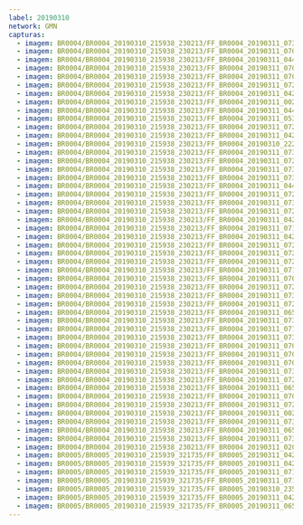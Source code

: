 ```yaml
---
label: 20190310
network: GMN
capturas:
  - imagem: BR0004/BR0004_20190310_215938_230213/FF_BR0004_20190311_073932_570_0692992.fits_maxpixel.jpg
  - imagem: BR0004/BR0004_20190310_215938_230213/FF_BR0004_20190311_070410_644_0650752.fits_maxpixel.jpg
  - imagem: BR0004/BR0004_20190310_215938_230213/FF_BR0004_20190311_044502_374_0484352.fits_maxpixel.jpg
  - imagem: BR0004/BR0004_20190310_215938_230213/FF_BR0004_20190311_070501_891_0651776.fits_maxpixel.jpg
  - imagem: BR0004/BR0004_20190310_215938_230213/FF_BR0004_20190311_070423_479_0651008.fits_maxpixel.jpg
  - imagem: BR0004/BR0004_20190310_215938_230213/FF_BR0004_20190311_072604_338_0676864.fits_maxpixel.jpg
  - imagem: BR0004/BR0004_20190310_215938_230213/FF_BR0004_20190311_042159_266_0456960.fits_maxpixel.jpg
  - imagem: BR0004/BR0004_20190310_215938_230213/FF_BR0004_20190311_002230_217_0170240.fits_maxpixel.jpg
  - imagem: BR0004/BR0004_20190310_215938_230213/FF_BR0004_20190311_044436_744_0483840.fits_maxpixel.jpg
  - imagem: BR0004/BR0004_20190310_215938_230213/FF_BR0004_20190311_053310_354_0541952.fits_maxpixel.jpg
  - imagem: BR0004/BR0004_20190310_215938_230213/FF_BR0004_20190311_072251_504_0673024.fits_maxpixel.jpg
  - imagem: BR0004/BR0004_20190310_215938_230213/FF_BR0004_20190311_042726_320_0463360.fits_maxpixel.jpg
  - imagem: BR0004/BR0004_20190310_215938_230213/FF_BR0004_20190310_222340_623_0028160.fits_maxpixel.jpg
  - imagem: BR0004/BR0004_20190310_215938_230213/FF_BR0004_20190311_073854_078_0692224.fits_maxpixel.jpg
  - imagem: BR0004/BR0004_20190310_215938_230213/FF_BR0004_20190311_072304_321_0673280.fits_maxpixel.jpg
  - imagem: BR0004/BR0004_20190310_215938_230213/FF_BR0004_20190311_073919_746_0692736.fits_maxpixel.jpg
  - imagem: BR0004/BR0004_20190310_215938_230213/FF_BR0004_20190311_073841_279_0691968.fits_maxpixel.jpg
  - imagem: BR0004/BR0004_20190310_215938_230213/FF_BR0004_20190311_044449_548_0484096.fits_maxpixel.jpg
  - imagem: BR0004/BR0004_20190310_215938_230213/FF_BR0004_20190311_072642_831_0677632.fits_maxpixel.jpg
  - imagem: BR0004/BR0004_20190310_215938_230213/FF_BR0004_20190311_073541_949_0688384.fits_maxpixel.jpg
  - imagem: BR0004/BR0004_20190310_215938_230213/FF_BR0004_20190311_072551_565_0676608.fits_maxpixel.jpg
  - imagem: BR0004/BR0004_20190310_215938_230213/FF_BR0004_20190311_042146_457_0456704.fits_maxpixel.jpg
  - imagem: BR0004/BR0004_20190310_215938_230213/FF_BR0004_20190311_071848_062_0668160.fits_maxpixel.jpg
  - imagem: BR0004/BR0004_20190310_215938_230213/FF_BR0004_20190311_042739_128_0463616.fits_maxpixel.jpg
  - imagem: BR0004/BR0004_20190310_215938_230213/FF_BR0004_20190311_072147_400_0671744.fits_maxpixel.jpg
  - imagem: BR0004/BR0004_20190310_215938_230213/FF_BR0004_20190311_072317_118_0673536.fits_maxpixel.jpg
  - imagem: BR0004/BR0004_20190310_215938_230213/FF_BR0004_20190311_072238_684_0672768.fits_maxpixel.jpg
  - imagem: BR0004/BR0004_20190310_215938_230213/FF_BR0004_20190311_071926_506_0668928.fits_maxpixel.jpg
  - imagem: BR0004/BR0004_20190310_215938_230213/FF_BR0004_20190311_070436_271_0651264.fits_maxpixel.jpg
  - imagem: BR0004/BR0004_20190310_215938_230213/FF_BR0004_20190311_072709_506_0678144.fits_maxpixel.jpg
  - imagem: BR0004/BR0004_20190310_215938_230213/FF_BR0004_20190311_073529_121_0688128.fits_maxpixel.jpg
  - imagem: BR0004/BR0004_20190310_215938_230213/FF_BR0004_20190311_072629_959_0677376.fits_maxpixel.jpg
  - imagem: BR0004/BR0004_20190310_215938_230213/FF_BR0004_20190311_065623_484_0641536.fits_maxpixel.jpg
  - imagem: BR0004/BR0004_20190310_215938_230213/FF_BR0004_20190311_073607_549_0688896.fits_maxpixel.jpg
  - imagem: BR0004/BR0004_20190310_215938_230213/FF_BR0004_20190311_071705_531_0666112.fits_maxpixel.jpg
  - imagem: BR0004/BR0004_20190310_215938_230213/FF_BR0004_20190311_073828_462_0691712.fits_maxpixel.jpg
  - imagem: BR0004/BR0004_20190310_215938_230213/FF_BR0004_20190311_070319_311_0649728.fits_maxpixel.jpg
  - imagem: BR0004/BR0004_20190310_215938_230213/FF_BR0004_20190311_070253_501_0649216.fits_maxpixel.jpg
  - imagem: BR0004/BR0004_20190310_215938_230213/FF_BR0004_20190311_070514_705_0652032.fits_maxpixel.jpg
  - imagem: BR0004/BR0004_20190310_215938_230213/FF_BR0004_20190311_073633_174_0689408.fits_maxpixel.jpg
  - imagem: BR0004/BR0004_20190310_215938_230213/FF_BR0004_20190311_072329_940_0673792.fits_maxpixel.jpg
  - imagem: BR0004/BR0004_20190310_215938_230213/FF_BR0004_20190311_065702_113_0642304.fits_maxpixel.jpg
  - imagem: BR0004/BR0004_20190310_215938_230213/FF_BR0004_20190311_070449_099_0651520.fits_maxpixel.jpg
  - imagem: BR0004/BR0004_20190310_215938_230213/FF_BR0004_20190311_072735_157_0678656.fits_maxpixel.jpg
  - imagem: BR0004/BR0004_20190310_215938_230213/FF_BR0004_20190311_002140_491_0169472.fits_maxpixel.jpg
  - imagem: BR0004/BR0004_20190310_215938_230213/FF_BR0004_20190311_073906_885_0692480.fits_maxpixel.jpg
  - imagem: BR0004/BR0004_20190310_215938_230213/FF_BR0004_20190311_065727_752_0642816.fits_maxpixel.jpg
  - imagem: BR0004/BR0004_20190310_215938_230213/FF_BR0004_20190311_073620_376_0689152.fits_maxpixel.jpg
  - imagem: BR0004/BR0004_20190310_215938_230213/FF_BR0004_20190311_020815_241_0296960.fits_maxpixel.jpg
  - imagem: BR0005/BR0005_20190310_215939_321735/FF_BR0005_20190311_042307_751_0458240.fits_maxpixel.jpg
  - imagem: BR0005/BR0005_20190310_215939_321735/FF_BR0005_20190311_042254_934_0457984.fits_maxpixel.jpg
  - imagem: BR0005/BR0005_20190310_215939_321735/FF_BR0005_20190311_071708_194_0656640.fits_maxpixel.jpg
  - imagem: BR0005/BR0005_20190310_215939_321735/FF_BR0005_20190311_071746_965_0657408.fits_maxpixel.jpg
  - imagem: BR0005/BR0005_20190310_215939_321735/FF_BR0005_20190310_235531_560_0137984.fits_maxpixel.jpg
  - imagem: BR0005/BR0005_20190310_215939_321735/FF_BR0005_20190311_042242_134_0457728.fits_maxpixel.jpg
  - imagem: BR0005/BR0005_20190310_215939_321735/FF_BR0005_20190311_065026_835_0624640.fits_maxpixel.jpg
---
```

